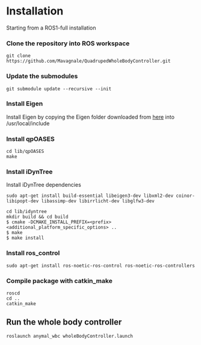 # Installation
Starting from a ROS1-full installation
### Clone the repository into ROS workspace
`git clone https://github.com/Mavagnale/QuadrupedWholeBodyController.git`
### Update the submodules
`git submodule update --recursive --init`
### Install Eigen
Install Eigen by copying the Eigen folder downloaded from [here](http://eigen.tuxfamily.org/index.php?title=Main_Page#Download) into /usr/local/include
### Install qpOASES
```
cd lib/qpOASES
make
```
### Install iDynTree
Install iDynTree dependencies 
```
sudo apt-get install build-essential libeigen3-dev libxml2-dev coinor-libipopt-dev libassimp-dev libirrlicht-dev libglfw3-dev
```
```
cd lib/idyntree
mkdir build && cd build
$ cmake -DCMAKE_INSTALL_PREFIX=<prefix> <additional_platform_specific_options> ..
$ make
$ make install
```
### Install ros_control
`sudo apt-get install ros-noetic-ros-control ros-noetic-ros-controllers`
### Compile package with catkin_make
```
roscd
cd ..
catkin_make
```
## Run the whole body controller
`roslaunch anymal_wbc wholeBodyController.launch`
